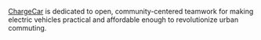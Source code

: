 [ChargeCar](http://www.chargecar.org/) is dedicated to open, community-centered teamwork for making electric vehicles practical and affordable enough to revolutionize urban commuting.